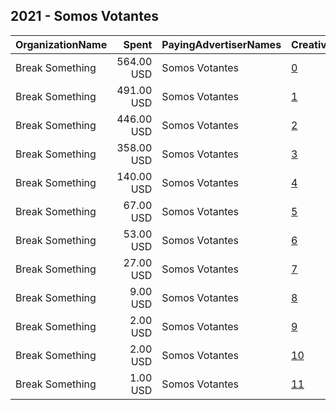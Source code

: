 ## 2021 - Somos Votantes 
|OrganizationName|Spent|PayingAdvertiserNames|CreativeUrls|Impressions|Genders|AgeBrackets|CountryCodes|BillingAddresses|CandidateBallotInformation|
|:---|---:|:---|:---|---:|:---|:---|:---|:---|:---|
|Break Something|564.00 USD|Somos Votantes|[0](https://www.snap.com/political-ads/asset/11ccde11152d09563b2eea97224635f68690df2cac09d16db757ad9008840123?mediaType=mp4)|84,427||18+|united states|"1768 Columbia Road NW #3,Washington,20009,US"|Somos Votantes|
|Break Something|491.00 USD|Somos Votantes|[1](https://www.snap.com/political-ads/asset/01a2d4883956fbc6f803f59eb892691eabe1ea9234ee6d6c384aeac24e586327?mediaType=mp4)|53,951||18+|united states|"1768 Columbia Road NW #3,Washington,20009,US"|Somos Votantes|
|Break Something|446.00 USD|Somos Votantes|[2](https://www.snap.com/political-ads/asset/872800d7c5f8eb1aff4efb9f00893bb8d2f68b9343bcee2bc265cb4b8a637d25?mediaType=mp4)|57,331||18+|united states|"1768 Columbia Road NW #3,Washington,20009,US"|Somos Votantes|
|Break Something|358.00 USD|Somos Votantes|[3](https://www.snap.com/political-ads/asset/3aaa9da568b800c33ef2cf4fc188c20469eaf5034e3306170bab7647b8f55d6b?mediaType=mp4)|49,687||18+|united states|"1768 Columbia Road NW #3,Washington,20009,US"|Somos Votantes|
|Break Something|140.00 USD|Somos Votantes|[4](https://www.snap.com/political-ads/asset/64f11c31e2562ff7e4de7b693d1e91b3b5b106c2dc089d21e2b4e9676863dea8?mediaType=mp4)|7,261||18+|united states|"1768 Columbia Road NW #3,Washington,20009,US"|Somos Votantes|
|Break Something|67.00 USD|Somos Votantes|[5](https://www.snap.com/political-ads/asset/bafa2220d7540984a83a3f33ac525d814ca114cd846f2f0ad51ced0994a71651?mediaType=mp4)|4,713||18+|united states|"1768 Columbia Road NW #3,Washington,20009,US"|Somos Votantes|
|Break Something|53.00 USD|Somos Votantes|[6](https://www.snap.com/political-ads/asset/2376925a10dd16b768c44325a0ba95ec40c9c3f5e4f4c931265bf312f9fdc16e?mediaType=mp4)|2,976||18+|united states|"1768 Columbia Road NW #3,Washington,20009,US"|Somos Votantes|
|Break Something|27.00 USD|Somos Votantes|[7](https://www.snap.com/political-ads/asset/8322882e683949452017a6631c6a3ddc0b3d1a6fd294a9d6ee8e7d1d83fe4f37?mediaType=mp4)|2,167||18+|united states|"1768 Columbia Road NW #3,Washington,20009,US"|Somos Votantes|
|Break Something|9.00 USD|Somos Votantes|[8](https://www.snap.com/political-ads/asset/01a2d4883956fbc6f803f59eb892691eabe1ea9234ee6d6c384aeac24e586327?mediaType=mp4)|1,826||18+|united states|"1768 Columbia Road NW #3,Washington,20009,US"|Somos Votantes|
|Break Something|2.00 USD|Somos Votantes|[9](https://www.snap.com/political-ads/asset/3aaa9da568b800c33ef2cf4fc188c20469eaf5034e3306170bab7647b8f55d6b?mediaType=mp4)|446||18+|united states|"1768 Columbia Road NW #3,Washington,20009,US"|Somos Votantes|
|Break Something|2.00 USD|Somos Votantes|[10](https://www.snap.com/political-ads/asset/11ccde11152d09563b2eea97224635f68690df2cac09d16db757ad9008840123?mediaType=mp4)|542||18+|united states|"1768 Columbia Road NW #3,Washington,20009,US"|Somos Votantes|
|Break Something|1.00 USD|Somos Votantes|[11](https://www.snap.com/political-ads/asset/872800d7c5f8eb1aff4efb9f00893bb8d2f68b9343bcee2bc265cb4b8a637d25?mediaType=mp4)|299||18+|united states|"1768 Columbia Road NW #3,Washington,20009,US"|Somos Votantes|

